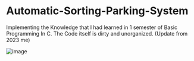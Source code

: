 # Automatic-Sorting-Parking-System
Implementing the Knowledge that I had learned in 1 semester of Basic Programming In C.
The Code itself is dirty and unorganized. (Update from 2023 me)


![image](https://github.com/Minsa111/Automatic-Sorting-Parking-System/assets/95668449/c5f384b5-590f-46b5-8b9f-2bd15b281f07)
